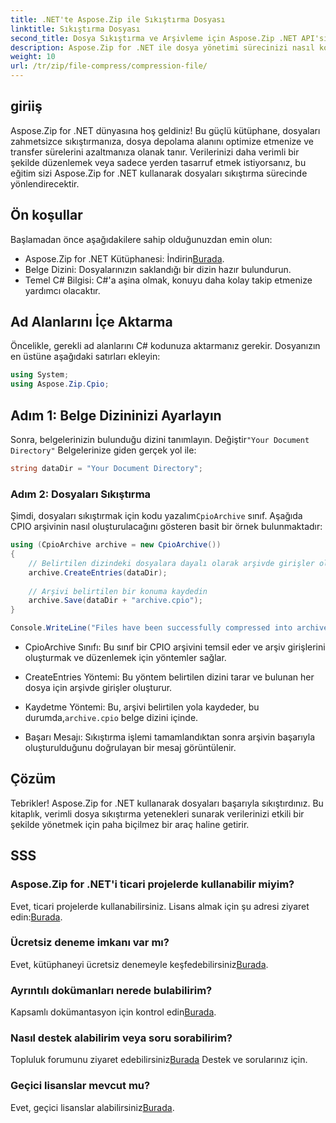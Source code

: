 ```yaml
---
title: .NET'te Aspose.Zip ile Sıkıştırma Dosyası
linktitle: Sıkıştırma Dosyası
second_title: Dosya Sıkıştırma ve Arşivleme için Aspose.Zip .NET API'si
description: Aspose.Zip for .NET ile dosya yönetimi sürecinizi nasıl kolaylaştıracağınızı keşfedin. Bu ayrıntılı kılavuz, dosyaları sıkıştırma adımlarında size yol gösterir.
weight: 10
url: /tr/zip/file-compress/compression-file/
---
```

## giriiş

Aspose.Zip for .NET dünyasına hoş geldiniz! Bu güçlü kütüphane, dosyaları zahmetsizce sıkıştırmanıza, dosya depolama alanını optimize etmenize ve transfer sürelerini azaltmanıza olanak tanır. Verilerinizi daha verimli bir şekilde düzenlemek veya sadece yerden tasarruf etmek istiyorsanız, bu eğitim sizi Aspose.Zip for .NET kullanarak dosyaları sıkıştırma sürecinde yönlendirecektir.

## Ön koşullar

Başlamadan önce aşağıdakilere sahip olduğunuzdan emin olun:

-  Aspose.Zip for .NET Kütüphanesi: İndirin[Burada](https://releases.aspose.com/zip/net/).
- Belge Dizini: Dosyalarınızın saklandığı bir dizin hazır bulundurun.
- Temel C# Bilgisi: C#'a aşina olmak, konuyu daha kolay takip etmenize yardımcı olacaktır.

## Ad Alanlarını İçe Aktarma

Öncelikle, gerekli ad alanlarını C# kodunuza aktarmanız gerekir. Dosyanızın en üstüne aşağıdaki satırları ekleyin:

```csharp
using System;
using Aspose.Zip.Cpio;
```

## Adım 1: Belge Dizininizi Ayarlayın

Sonra, belgelerinizin bulunduğu dizini tanımlayın. Değiştir`"Your Document Directory"` Belgelerinize giden gerçek yol ile:

```csharp
string dataDir = "Your Document Directory";
```

### Adım 2: Dosyaları Sıkıştırma

 Şimdi, dosyaları sıkıştırmak için kodu yazalım`CpioArchive` sınıf. Aşağıda CPIO arşivinin nasıl oluşturulacağını gösteren basit bir örnek bulunmaktadır:

```csharp
using (CpioArchive archive = new CpioArchive())
{
    // Belirtilen dizindeki dosyalara dayalı olarak arşivde girişler oluşturun
    archive.CreateEntries(dataDir);
    
    // Arşivi belirtilen bir konuma kaydedin
    archive.Save(dataDir + "archive.cpio");
}

Console.WriteLine("Files have been successfully compressed into archive.cpio!");
```

- CpioArchive Sınıfı: Bu sınıf bir CPIO arşivini temsil eder ve arşiv girişlerini oluşturmak ve düzenlemek için yöntemler sağlar.
  
- CreateEntries Yöntemi: Bu yöntem belirtilen dizini tarar ve bulunan her dosya için arşivde girişler oluşturur.
  
-  Kaydetme Yöntemi: Bu, arşivi belirtilen yola kaydeder, bu durumda,`archive.cpio` belge dizini içinde.
  
- Başarı Mesajı: Sıkıştırma işlemi tamamlandıktan sonra arşivin başarıyla oluşturulduğunu doğrulayan bir mesaj görüntülenir.

## Çözüm

Tebrikler! Aspose.Zip for .NET kullanarak dosyaları başarıyla sıkıştırdınız. Bu kitaplık, verimli dosya sıkıştırma yetenekleri sunarak verilerinizi etkili bir şekilde yönetmek için paha biçilmez bir araç haline getirir.

## SSS

### Aspose.Zip for .NET'i ticari projelerde kullanabilir miyim?
 Evet, ticari projelerde kullanabilirsiniz. Lisans almak için şu adresi ziyaret edin:[Burada](https://purchase.conholdate.com/buy).

### Ücretsiz deneme imkanı var mı?
 Evet, kütüphaneyi ücretsiz denemeyle keşfedebilirsiniz[Burada](https://releases.aspose.com/).

### Ayrıntılı dokümanları nerede bulabilirim?
 Kapsamlı dokümantasyon için kontrol edin[Burada](https://reference.aspose.com/zip/net/).

### Nasıl destek alabilirim veya soru sorabilirim?
 Topluluk forumunu ziyaret edebilirsiniz[Burada](https://forum.aspose.com/c/zip/37) Destek ve sorularınız için.

### Geçici lisanslar mevcut mu?
 Evet, geçici lisanslar alabilirsiniz[Burada](https://purchase.conholdate.com/temporary-license/).